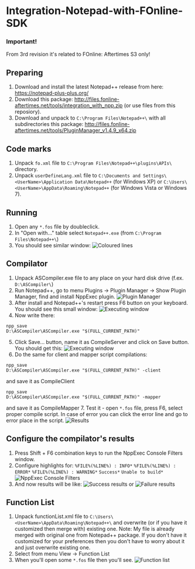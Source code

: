 # Integration-Notepad-with-FOnline-SDK

### Important!
From 3rd revision it's related to FOnline: Aftertimes S3 only!

## Preparing
1. Download and install the latest Notepad++ release from here: https://notepad-plus-plus.org/
2. Download this package: http://files.fonline-aftertimes.net/tools/integration_with_npp.zip (or use files from this reposiory).
3. Download and unpack to `C:\Program Files\Notepad++\` with all subdirectories this package: http://files.fonline-aftertimes.net/tools/PluginManager_v1.4.9_x64.zip

## Code marks
1. Unpack `fo.xml` file to `C:\Program Files\Notepad++\plugins\APIs\` directory.
2. Unpack `userDefineLang.xml` file to `C:\Documents and Settings\<UserName>\Application Data\Notepad++` (for Windows XP) or `C:\Users\<UserName>\AppData\Roaming\Notepad++` (for Windows Vista or Windows 7).

## Running
1. Open any `*.fos` file by doubleclick.
2. In "Open with..." table select `Notepad++.exe` (from `C:\Program Files\Notepad++\`)
3. You should see similar window:
![Coloured lines](https://img.fonline-aftertimes.net/closedbeta/integration_with_npp/npp01.png)

## Compilator
1. Unpack ASCompiler.exe file to any place on your hard disk drive (f.ex. `D:\ASCompiler\`)
2. Run Notepad++, go to menu Plugins -> Plugin Manager -> Show Plugin Manager, find and install NppExec plugin.
![Plugin Manager](https://img.fonline-aftertimes.net/closedbeta/integration_with_npp/npp02.png)
3. After install and Notepad++'s restart press F6 button on your keyboard. You should see this small window:
![Executing window](https://img.fonline-aftertimes.net/closedbeta/integration_with_npp/npp03.png)
4. Now write there:
```
npp_save
D:\ASCompiler\ASCompiler.exe "$(FULL_CURRENT_PATH)"
```
5. Click Save... button, name it as CompileServer and click on Save button. You should get this:
![Executing window](https://img.fonline-aftertimes.net/closedbeta/integration_with_npp/npp04.png)
6. Do the same for client and mapper script compilations:
```
npp_save
D:\ASCompiler\ASCompiler.exe "$(FULL_CURRENT_PATH)" -client
```
and save it as CompileClient
```
npp_save
D:\ASCompiler\ASCompiler.exe "$(FULL_CURRENT_PATH)" -mapper
```
and save it as CompileMapper
7. Test it - open `*.fos` file, press F6, select proper compile script. In case of error you can click the error line and go to error place in the script.
![Results](https://img.fonline-aftertimes.net/closedbeta/integration_with_npp/npp05.png)

## Configure the compilator's results
1. Press Shift + F6 combination keys to run the NppExec Console Filters window.
2. Configure highlights for:
`
%FILE%(%LINE%) : INFO*
`
`
%FILE%(%LINE%) : ERROR*
`
`
%FILE%(%LINE%) : WARNING*
`
`
Success*
`
`
Unable to build*
`
![NppExec Console Filters](https://img.fonline-aftertimes.net/closedbeta/integration_with_npp/npp06.png)
3. And now results will be like:
![Success results](https://img.fonline-aftertimes.net/closedbeta/integration_with_npp/npp07.png)
or
![Failure results](https://img.fonline-aftertimes.net/closedbeta/integration_with_npp/npp08.png)

## Function List
1. Unpack functionList.xml file to `C:\Users\<UserName>\AppData\Roaming\Notepad++\` and overwrite (or if you have it customized then merge with) existing one.
Note: My file is already merged with original one from Notepad++ package. If you don't have it customized for your preferences then you don't have to worry about it and just overwrite existing one.
2. Select from menu View -> Function List
3. When you'll open some `*.fos` file then you'll see.
![Function list](https://img.fonline-aftertimes.net/closedbeta/integration_with_npp/npp09.png)
